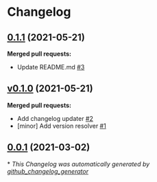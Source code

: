 # Changelog

## [0.1.1](https://github.com/yogingale/github-actions-guinea-pig/tree/0.1.1) (2021-05-21)

**Merged pull requests:**

- Update README.md [\#3](https://github.com/yogingale/github-actions-guinea-pig/pull/3)

## [v0.1.0](https://github.com/yogingale/github-actions-guinea-pig/tree/v0.1.0) (2021-05-21)

**Merged pull requests:**

- Add changelog updater [\#2](https://github.com/yogingale/github-actions-guinea-pig/pull/2)
- \[minor\] Add version resolver [\#1](https://github.com/yogingale/github-actions-guinea-pig/pull/1)

## [0.0.1](https://github.com/yogingale/github-actions-guinea-pig/tree/0.0.1) (2021-03-02)



\* *This Changelog was automatically generated by [github_changelog_generator](https://github.com/github-changelog-generator/github-changelog-generator)*
